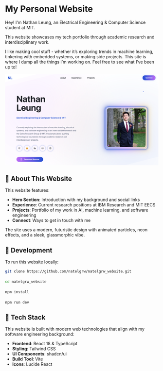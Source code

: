 # My Personal Website

Hey! I'm Nathan Leung, an Electrical Engineering & Computer Science student at MIT.

This website showcases my tech portfolio through academic research and interdisciplinary work.

I like making cool stuff - whether it’s exploring trends in machine learning, tinkering with embedded systems, or making side projects. This site is where I dump all the things I’m working on. Feel free to see what I’ve been up to!


![Website Preview](./public/images/website_prv.png)


## 🎷 About This Website

This website features:
- **Hero Section**: Introduction with my background and social links
- **Experience**: Current research positions at IBM Research and MIT EECS
- **Projects**: Portfolio of my work in AI, machine learning, and software engineering
- **Connect**: Ways to get in touch with me

The site uses a modern, futuristic design with animated particles, neon effects, and a sleek, glassmorphic vibe.

## 🏒 Development

To run this website locally:

```bash
git clone https://github.com/natelgrw/natelgrw_website.git

cd natelgrw_website

npm install

npm run dev
```

## 🦫 Tech Stack

This website is built with modern web technologies that align with my software engineering background:

- **Frontend**: React 18 & TypeScript
- **Styling**: Tailwind CSS
- **UI Components**: shadcn/ui
- **Build Tool**: Vite
- **Icons**: Lucide React
